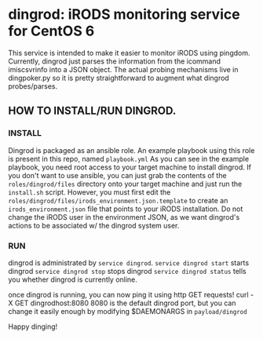# dingrod:  iRODS monitoring service for CentOS 6
This service is intended to make it easier to monitor iRODS using pingdom. 
Currently, dingrod just parses the information from the icommand imiscsvrinfo into a JSON object. 
The actual probing mechanisms live in dingpoker.py so it is pretty straightforward to augment what dingrod probes/parses. 

## HOW TO INSTALL/RUN DINGROD. 


### INSTALL
Dingrod is packaged as an ansible role. An example playbook using this role is present in this repo, named `playbook.yml`
As you can see in the example playbook, you need root access to your target machine to install dingrod. 
If you don't want to use ansible, you can just grab the contents of the `roles/dingrod/files` directory onto your target machine and  just run the `install.sh` script. 
 However, you must first edit the `roles/dingrod/files/irods_environment.json.template` to create an `irods_environment.json` file that points to your iRODS installation. 
Do not change the iRODS user in the environment JSON, as we want dingrod's actions to be associated w/ the dingrod system user. 

### RUN
dingrod is administrated by `service dingrod`. 
`service dingrod start` starts dingrod
`service dingrod stop`  stops  dingrod
`service dingrod status` tells you whether dingrod is currently online. 

once dingrod is running, you can now ping it using http GET requests! 
curl -X GET dingrodhost:8080
8080 is the default dingrod port, but you can change it easily enough by modifying $DAEMONARGS in `payload/dingrod`

Happy dinging!
